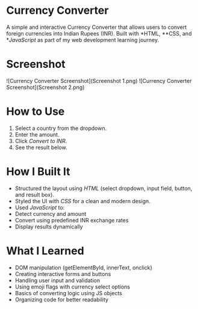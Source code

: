 #  Currency Converter

A simple and interactive Currency Converter that allows users to convert foreign currencies into Indian Rupees (INR). Built with *HTML, **CSS, and **JavaScript* as part of my web development learning journey.

#  Screenshot

![Currency Converter Screenshot](Screenshot 1.png)
![Currency Converter Screenshot](Screenshot 2.png)

#  How to Use

1. Select a country from the dropdown.
2. Enter the amount.
3. Click *Convert to INR*.
4. See the result below.


# How I Built It

-  Structured the layout using *HTML* (select dropdown, input field, button, and result box).
-  Styled the UI with *CSS* for a clean and modern design.
-  Used *JavaScript* to:
  - Detect currency and amount
  - Convert using predefined INR exchange rates
  - Display results dynamically

  
#  What I Learned

- DOM manipulation (getElementById, innerText, onclick)
- Creating interactive forms and buttons
- Handling user input and validation
- Using emoji flags with currency select options
- Basics of converting logic using JS objects
- Organizing code for better readability






